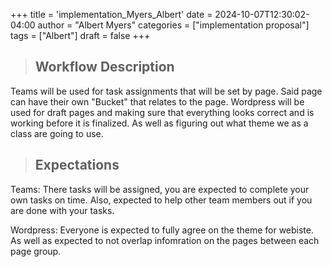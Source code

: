 +++
title = 'implementation_Myers_Albert'
date = 2024-10-07T12:30:02-04:00
author = "Albert Myers"
categories = ["implementation proposal"]
tags = ["Albert"]
draft = false
+++

> ## **Workflow Description** 

Teams will be used for task assignments that will be set by page. Said page can have their own "Bucket" that relates to the page. Wordpress will be used for draft pages and making sure that everything looks correct and is working before it is finalized. As well as figuring out what theme we as a class are going to use.

> ## **Expectations**

Teams: There tasks will be assigned, you are expected to complete your own tasks on time. Also, expected to help other team members out if you are done with your tasks.

Wordpress: Everyone is expected to fully agree on the theme for webiste. As well as expected to not overlap infomration on the pages between each page group. 




